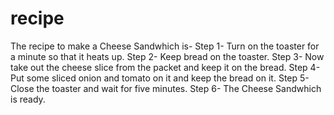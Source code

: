 # recipe

The recipe to make a Cheese Sandwhich is-
Step 1- Turn on the toaster for a minute so that it heats up.
Step 2- Keep bread on the toaster.
Step 3- Now take out the cheese slice from the packet and keep it on the bread.
Step 4- Put some sliced onion and tomato on it and keep the bread on it.
Step 5- Close the toaster and wait for five minutes.
Step 6- The Cheese Sandwhich is ready. 
